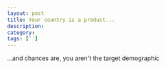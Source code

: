 ```yaml
---
layout: post
title: Your country is a product...
description: 
category:
tags: ['']
---
```


...and chances are, you aren't the target demographic
